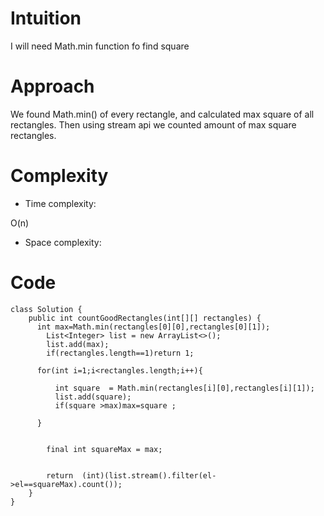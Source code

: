 # Intuition
<!-- Describe your first thoughts on how to solve this problem. -->
I will need Math.min function fo find square
# Approach
<!-- Describe your approach to solving the problem. -->
We found Math.min() of every rectangle, and calculated max square of all rectangles. Then using stream api we counted amount of max square rectangles.

# Complexity
- Time complexity:
<!-- Add your time complexity here, e.g. $$O(n)$$ -->
O(n)
- Space complexity:
<!-- Add your space complexity here, e.g. $$O(n)$$ -->

# Code
```
class Solution {
    public int countGoodRectangles(int[][] rectangles) {
      int max=Math.min(rectangles[0][0],rectangles[0][1]);
        List<Integer> list = new ArrayList<>();
        list.add(max);
        if(rectangles.length==1)return 1;

      for(int i=1;i<rectangles.length;i++){

          int square  = Math.min(rectangles[i][0],rectangles[i][1]);
          list.add(square);
          if(square >max)max=square ;

      }


        final int squareMax = max;


        return  (int)(list.stream().filter(el->el==squareMax).count());
    }
}
```